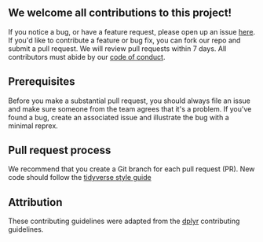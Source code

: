 ## We welcome all contributions to this project!
If you notice a bug, or have a feature request,
please open up an issue [here](https://github.com/UBC-DSCI/REPOSITORY_NAME/issues).
If you'd like to contribute a feature or bug fix,
you can fork our repo and submit a pull request.
We will review pull requests within 7 days.
All contributors must abide by our [code of conduct](CODE_OF_CONDUCT.md).


## Prerequisites
Before you make a substantial pull request, you should always file an issue and make sure someone from the team agrees that it's a problem. If you've found a bug, create an associated issue and illustrate the bug with a minimal reprex.

## Pull request process
We recommend that you create a Git branch for each pull request (PR).
New code should follow the [tidyverse style guide](https://style.tidyverse.org/) 


## Attribution
These contributing guidelines were adapted from the [dplyr](https://github.com/tidyverse/dplyr/blob/main/.github/CONTRIBUTING.md) contributing guidelines.
